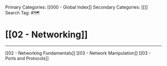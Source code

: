 Primary Categories: [[000 - Global Index]] 
Secondary Categories: [[]] 
Search Tag: #🗺  

# [[02 - Networking]]  
***

[[02 - Networking Fundamentals]]
[[03 - Network Manipulation]]
[[03 - Ports and Protocols]]

